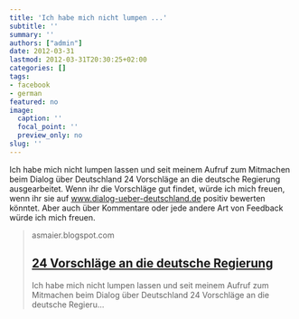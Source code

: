 ```yaml
---
title: 'Ich habe mich nicht lumpen ...'
subtitle: ''
summary: ''
authors: ["admin"]
date: 2012-03-31
lastmod: 2012-03-31T20:30:25+02:00
categories: []
tags:
- facebook
- german
featured: no
image:
  caption: ''
  focal_point: ''
  preview_only: no
slug: ''
---
```

Ich habe mich nicht lumpen lassen und seit meinem Aufruf zum Mitmachen beim Dialog über Deutschland 24 Vorschläge an die deutsche Regierung ausgearbeitet. Wenn ihr die Vorschläge gut findet, würde ich mich freuen, wenn ihr sie auf www.dialog-ueber-deutschland.de positiv bewerten könntet. Aber auch über Kommentare oder jede andere Art von Feedback würde ich mich freuen.
> asmaier.blogspot.com
> ## [24 Vorschläge an die deutsche Regierung](http://asmaier.blogspot.com/2012/03/24-vorschlage-die-deutsche-regierung.html)
>
>  Ich habe mich nicht lumpen lassen und seit meinem Aufruf zum Mitmachen beim Dialog über Deutschland  24 Vorschläge an die deutsche Regieru...


